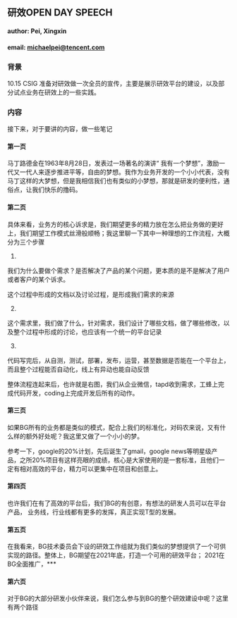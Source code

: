 ## 研效OPEN DAY SPEECH

#### author: Pei, Xingxin

#### email: michaelpei@tencent.com

### 背景

10.15 CSIG 准备对研效做一次全员的宣传，主要是展示研效平台的建设，以及部分试点业务在研效上的一些实践。



### 内容

接下来，对于要讲的内容，做一些笔记

#### 第一页

马丁路德金在1963年8月28日，发表过一场著名的演讲“ 我有一个梦想”，激励一代又一代人来逐步推进平等，自由的梦想。我作为业务开发的一个小小代表，没有马丁这样的大梦想，但是我相信我们也有类似的小梦想，那就是研发的便利性，通俗点，让我们快乐的撸码。

#### 第二页

具体来看，业务方的核心诉求是，我们期望更多的精力放在怎么把业务做的更好上，我们期望工作模式丝滑般顺畅；我这里聊一下其中一种理想的工作流程，大概分为三个步骤

1. 

我们为什么要做个需求？是否解决了产品的某个问题，更本质的是不是解决了用户或者客户的某个诉求。

这个过程中形成的文档以及讨论过程，是形成我们需求的来源

2. 

这个需求里，我们做了什么，针对需求，我们设计了哪些文档，做了哪些修改，以及整个过程中形成的讨论，也应该有一个统一的平台记录

3. 

代码写完后，从自测，测试，部署，发布，运营，甚至数据是否能在一个平台上，而且整个过程能否自动化，线上有异动也能自动反馈

整体流程连起来后，也许就是右图，我们从企业微信，tapd收到需求，工蜂上完成代码开发，coding上完成开发后所有的动作。

#### 第三页

如果BG所有的业务都是类似的模式，配合上我们的标准化，对码农来说，又有什么样的额外好处呢？我这里又做了一个小小的梦。

参考一下，google的20%计划，先后诞生了gmail，google news等明星级产品，之所20%项目有这样亮眼的成绩，核心是大家使用的是一套标准，且他们一定有相对高效的平台，精力可以更集中在项目和创意上。

#### 第四页

也许我们在有了高效的平台后，我们BG的有创意，有想法的研发人员可以在平台产品， 业务线，行业线都有更多的发挥，真正实现T型的发展。

#### 第五页

在我看来，BG技术委员会下设的研效工作组就为我们类似的梦想提供了一个可供实现的路径。整体上，BG期望在2021年底，打造一个可用的研效平台； 2021在BG全面推广，***

#### 第六页

对于BG的大部分研发小伙伴来说，我们怎么参与到BG的整个研效建设中呢？这里有两个路径



